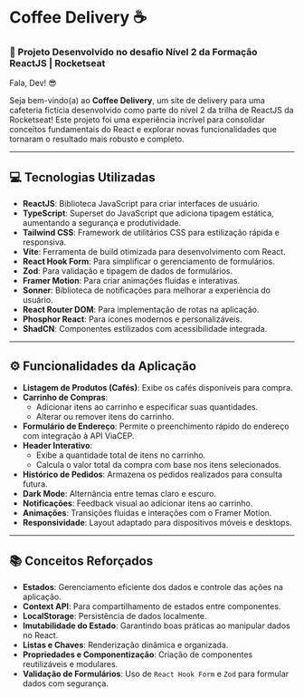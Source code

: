# Coffee Delivery ☕

### 🚀 Projeto Desenvolvido no desafio Nível 2 da Formação ReactJS | Rocketseat

Fala, Dev! 😎

Seja bem-vindo(a) ao **Coffee Delivery**, um site de delivery para uma cafeteria fictícia desenvolvido como parte do nível 2 da trilha de ReactJS da Rocketseat! Este projeto foi uma experiência incrível para consolidar conceitos fundamentais do React e explorar novas funcionalidades que tornaram o resultado mais robusto e completo.

---

## 💻 **Tecnologias Utilizadas**

- **ReactJS**: Biblioteca JavaScript para criar interfaces de usuário.
- **TypeScript**: Superset do JavaScript que adiciona tipagem estática, aumentando a segurança e produtividade.
- **Tailwind CSS**: Framework de utilitários CSS para estilização rápida e responsiva.
- **Vite**: Ferramenta de build otimizada para desenvolvimento com React.
- **React Hook Form**: Para simplificar o gerenciamento de formulários.
- **Zod**: Para validação e tipagem de dados de formulários.
- **Framer Motion**: Para criar animações fluidas e interativas.
- **Sonner**: Biblioteca de notificações para melhorar a experiência do usuário.
- **React Router DOM**: Para implementação de rotas na aplicação.
- **Phosphor React**: Para ícones modernos e personalizáveis.
- **ShadCN**: Componentes estilizados com acessibilidade integrada.

---

## ⚙️ **Funcionalidades da Aplicação**

- **Listagem de Produtos (Cafés)**: Exibe os cafés disponíveis para compra.
- **Carrinho de Compras**:
  - Adicionar itens ao carrinho e especificar suas quantidades.
  - Alterar ou remover itens do carrinho.
- **Formulário de Endereço**: Permite o preenchimento rápido do endereço com integração à API ViaCEP.
- **Header Interativo**:
  - Exibe a quantidade total de itens no carrinho.
  - Calcula o valor total da compra com base nos itens selecionados.
- **Histórico de Pedidos**: Armazena os pedidos realizados para consulta futura.
- **Dark Mode**: Alternância entre temas claro e escuro.
- **Notificações**: Feedback visual ao adicionar itens ao carrinho.
- **Animações**: Transições fluidas e interações com o Framer Motion.
- **Responsividade**: Layout adaptado para dispositivos móveis e desktops.

---

## 📚 **Conceitos Reforçados**

- **Estados**: Gerenciamento eficiente dos dados e controle das ações na aplicação.
- **Context API**: Para compartilhamento de estados entre componentes.
- **LocalStorage**: Persistência de dados localmente.
- **Imutabilidade do Estado**: Garantindo boas práticas ao manipular dados no React.
- **Listas e Chaves**: Renderização dinâmica e organizada.
- **Propriedades e Componentização**: Criação de componentes reutilizáveis e modulares.
- **Validação de Formulários**: Uso de `React Hook Form` e `Zod` para formular dados com segurança.
